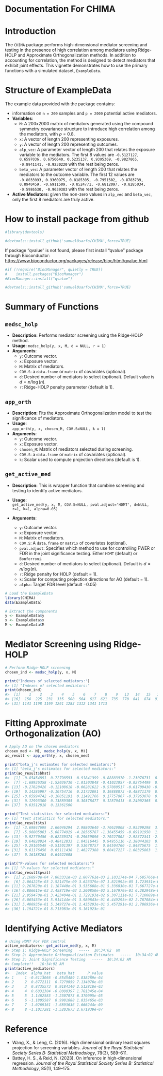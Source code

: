 Documentation For CHIMA
================

<!-- README.md is generated from README.Rmd. Please edit that file -->

# Introduction

The `CHIMA` package performs high-dimensional mediator screening and
testing in the presence of high correlation among mediators using
Ridge-HOLP and Approximate Orthogonalization methods. In addition to
accounting for correlation, the method is designed to detect mediators
that exhibit joint effects. This vignette demonstrates how to use the
primary functions with a simulated dataset, `ExampleData`.

# Structure of ExampleData

The example data provided with the package contains:

- information on `n = 200` samples and `p = 2000` potential active
  mediators.
- **Variables**:
  - `M`: A 200x2000 matrix of mediators generated using the compound
    symmetry covariance structure to introduce high correlation among
    the mediators, with $\rho= 0.8$.
  - `x`: A vector of length 200 representing exposures.
  - `y`: A vector of length 200 representing outcomes.
  - `alp_vec`: A parameter vector of length 200 that relates the
    exposure variable to the mediators. The first 8 values are
    `-0.5127127, 0.6597036, 0.6756640, 0.5235137, 0.9305369, -0.9827865, -0.8941141, -0.9230220`
    with the rest being zeros.
  - `beta_vec`: A parameter vector of length 200 that relates the
    mediators to the outcome variable. The first 12 values are
    `-0.8033093, 0.9360975, 0.8185305, -0.7951502, -0.8783739, 0.8940459, -0.6911509, -0.8524771, -0.6812097, -0.8285034, -0.5986530, -0.9639383`
    with the rest being zeros.
- **Active Mediators**: given the non-zero values in `alp_vec` and
  `beta_vec`, only the first 8 mediators are truly active.

# How to install package from github

``` r
#library(devtools)

#devtools::install_github('samuelOsarfo/CHIMA',force=TRUE)
```

If package “qvalue” is not found, please first install “qvalue” package
through Bioconductor:
<https://www.bioconductor.org/packages/release/bioc/html/qvalue.html>

``` r
#if (!require("BiocManager", quietly = TRUE))
#    install.packages("BiocManager")
#BiocManager::install("qvalue")

#devtools::install_github('samuelOsarfo/CHIMA',force=TRUE)
```

# Summary of Functions

## `medsc_holp`

- **Description**: Performs mediator screening using the Ridge-HOLP
  method.
- **Usage**: `medsc_holp(y, x, M, d = NULL, r = 1)`
- **Arguments**:
  - `y`: Outcome vector.
  - `x`: Exposure vector.
  - `M`: Matrix of mediators.
  - `COV.S`: a `data.frame` or `matrix` of covariates (optional).
  - `d`: Desired number of mediators to select (optional). Default value
    is $d= n/\log(n)$.
  - `r`: Ridge-HOLP penalty parameter (default is 1).

## `app_orth`

- **Description**: Fits the Approximate Orthogonalization model to test
  the significance of mediators.
- **Usage**:  
  `app_orth(y, x, chosen_M, COV.S=NULL, k = 1)`  
- **Arguments**:
  - `y`: Outcome vector.
  - `x`: Exposure vector.
  - `chosen_M`: Matrix of mediators selected during screening.
  - `COV.S`: a `data.frame` or `matrix` of covariates (optional).
  - `k`: Scalar used to compute projection directions (default is 1).

## `get_active_med`

- **Description**: This is wrapper function that combine screening and
  testing to identify active mediators.

- **Usage**:  
  `get_active_med(y, x, M, COV.S=NULL, pval.adjust='HDMT', d=NULL, r=1, k=1, alpha=0.05)`

- **Arguments**:

  - `y`: Outcome vector.
  - `x`: Exposure vector.
  - `M`: Matrix of mediators.
  - `COV.S`: A `data.frame` or `matrix` of covariates (optional).
  - `pval.adjust`: Specifies which method to use for controlling FWER or
    FDR in the joint significance testing. Either `HDMT` (default) or
    `Bonferroni`.
  - `d`: Desired number of mediators to select (optional). Default is
    $d = n / \log(n)$.
  - `r`: Ridge penalty for HOLP (default = 1).
  - `k`: Scalar for computing projection directions for AO (default =
    1).
  - `alpha`: Target FDR level (default =0.05)

``` r
# Load the ExampleData
library(CHIMA)
data(ExampleData)

# Extract the components
y <- ExampleData$y
x <- ExampleData$x
M <- ExampleData$M
```

# Mediator Screening using Ridge-HOLP

``` r
# Perform Ridge-HOLP screening
chosen_ind <- medsc_holp(y, x, M)

print("Indexes of selected mediators:")
#> [1] "Indexes of selected mediators:"
print(chosen_ind)
#>  [1]    1    2    3    4    5    6    7    8    9   13   14   15   16  122  143
#> [16]  158  225  231  335  508  564  617  621  735  770  841  874  913 1121 1132
#> [31] 1141 1198 1199 1261 1283 1312 1341 1713
```

# Fitting Approximate Orthogonalization (AO)

``` r
# Apply AO on the chosen mediators
chosen_med <- M[, medsc_holp(y, x, M)]
ao_result <- app_orth(y, x, chosen_med)

print("beta_j's estimates for selected mediators:")
#> [1] "beta_j's estimates for selected mediators:"
print(ao_result$bhat)
#>  [1] -0.85454891  0.72798593  0.91841399 -0.88883970 -1.23070731  0.99816884
#>  [7] -1.68936358 -1.52036730 -1.01303848 -0.41023057 -0.02754499  0.36738506
#> [13] -0.27628426 -0.12108618 -0.06281622 -0.57080517 -0.61709430 -0.54748920
#> [19]  0.14286997 -0.10754716  0.21732091  0.19888873 -0.48871179  0.01647673
#> [25] -0.05994742 -0.10851191  0.11491766  0.17757867 -0.37963078  0.24259622
#> [31]  0.12993300  0.13889385  0.30378477  0.12870413 -0.24002365  0.34967104
#> [37]  0.03512818  0.13361500

print("Test statistics for selected mediators:")
#> [1] "Test statistics for selected mediators:"
print(ao_result$ts)
#>  [1] -3.69847699  2.66046294  2.98803640 -3.70629008 -3.95399298  3.08083289
#>  [7] -5.96005863 -5.08774929 -4.28565787 -1.36455459 -0.09191950  1.56006738
#> [13] -0.92770456 -0.62239374 -0.29659896 -2.70227802 -2.92372341 -2.51189456
#> [19]  0.64828924 -0.48412833  1.04516445  0.94955116 -2.38044103  0.08695014
#> [25] -0.29105549 -0.51501397  0.53678757  0.84504760 -1.84875675  1.08322546
#> [31]  0.61176456  0.65111438  1.46277388  0.60417227 -1.08325863  1.55699307
#> [37]  0.16188263  0.64922608

print("P-values for selected mediators:")
#> [1] "P-values for selected mediators:"
print(ao_result$pval)
#>  [1] 2.168970e-04 7.803331e-03 2.807761e-03 2.103174e-04 7.685766e-05
#>  [6] 2.064225e-03 2.521475e-09 3.623379e-07 1.821992e-05 1.723931e-01
#> [11] 9.267620e-01 1.187440e-01 3.535608e-01 5.336830e-01 7.667727e-01
#> [16] 6.886615e-03 3.458719e-03 1.200850e-02 5.167979e-01 6.282948e-01
#> [21] 2.959470e-01 3.423404e-01 1.729193e-02 9.307111e-01 7.710089e-01
#> [26] 6.065433e-01 5.914144e-01 3.980843e-01 6.449295e-02 2.787084e-01
#> [31] 5.406935e-01 5.149727e-01 1.435293e-01 5.457291e-01 2.786936e-01
#> [36] 1.194721e-01 8.713983e-01 5.161923e-01
```

# Identifying Active Mediators

``` r
# Using HDMT For FDR control
active_mediators<- get_active_med(y, x, M)
#> Step 1: Ridge–HOLP Screening   -----  10:34:02  am
#> Step 2: Approximate Orthogonalization Estimates   -----  10:34:02 AM
#> Step 3: Joint Significance Testing   -----  10:34:02 AM
#> Complete!!   10:34:02 AM
print(active_mediators)
#>   Index  alpha_hat   beta_hat      P_value
#> 1     1 -0.6113066 -0.8545489 1.838289e-04
#> 2     2  0.8772111  0.7279859 7.134070e-03
#> 3     3  0.8735573  0.9184140 2.512810e-03
#> 4     4  0.6831304 -0.8888397 1.781345e-04
#> 5     5  1.1462583 -1.2307073 6.370095e-05
#> 6     6 -1.1805587  0.9981688 1.835465e-03
#> 7     7 -1.0269161 -1.6893636 1.666244e-09
#> 8     8 -1.1017281 -1.5203673 2.671939e-07
```

# Reference

- Wang, X., & Leng, C. (2016). High dimensional ordinary least squares
  projection for screening variables. *Journal of the Royal Statistical
  Society Series B: Statistical Methodology*, 78(3), 589–611.
- Battey, H. S., & Reid, N. (2023). On inference in high-dimensional
  regression. *Journal of the Royal Statistical Society Series B:
  Statistical Methodology*, 85(1), 149–175.
